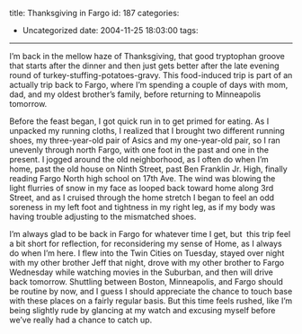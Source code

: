 title: Thanksgiving in Fargo
id: 187
categories:
  - Uncategorized
date: 2004-11-25 18:03:00
tags:
---

I’m back in the mellow haze of Thanksgiving, that good tryptophan groove that starts after the dinner and then just gets better after the late evening round of turkey-stuffing-potatoes-gravy. This food-induced trip is part of an actually trip back to Fargo, where I’m spending a couple of days with mom, dad, and my oldest brother’s family, before returning to Minneapolis tomorrow.  

Before the feast began, I got quick run in to get primed for eating. As I unpacked my running cloths, I realized that I brought two different running shoes, my three-year-old pair of Asics and my one-year-old pair, so I ran unevenly through north Fargo, with one foot in the past and one in the present. I jogged around the old neighborhood, as I often do when I’m home, past the old house on Ninth Street, past Ben Franklin Jr. High, finally reading Fargo North high school on 17th Ave. The wind was blowing the light flurries of snow in my face as looped back toward home along 3rd Street, and as I cruised through the home stretch I began to feel an odd soreness in my left foot and tightness in my right leg, as if my body was having trouble adjusting to the mismatched shoes.

I’m always glad to be back in Fargo for whatever time I get, but  this trip feel a bit short for reflection, for reconsidering my sense of Home, as I always do when I’m here. I flew into the Twin Cities on Tuesday, stayed over night with my other brother Jeff that night, drove with my other brother to Fargo Wednesday while watching movies in the Suburban, and then will drive back tomorrow. Shuttling between Boston, Minneapolis, and Fargo should be routine by now, and I guess I should appreciate the chance to touch base with these places on a fairly regular basis. But this time feels rushed, like I’m being slightly rude by glancing at my watch and excusing myself before we’ve really had a chance to catch up.